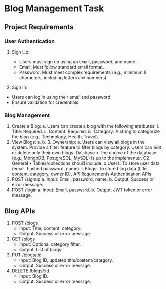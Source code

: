 # Blog Management Task

## Project Requirements
### User Authentication
1. Sign Up:
    - Users must sign up using an email, password, and name.
    - Email: Must follow standard email format.
    - Password: Must meet complex requirements (e.g., minimum 8 characters, including letters and numbers).
  
2. Sign In:
  - Users can log in using their email and password.
  - Ensure validation for credentials.
### Blog Management
1. Create a Blog:
a. Users can create a blog with the following attributes:
i. Title: Required.
ii. Content: Required.
iii. Category: A string to categorize the blog (e.g., Technology, Health, Travel).
2. View Blogs:
a. b. 3. Ownership:
a. Users can view all blogs in the system.
Provide a filter feature to filter blogs by category.
Users can edit or delete only their own blogs.
Database
• The choice of the database (e.g., MongoDB, PostgreSQL, MySQL) is up to the implementer.
C2 General
• Tables/collections should include:
o Users: To store user data (email, hashed password, name).
o Blogs: To store blog data (title, content, category, owner ID).
API Requirements
Authentication APIs
1. POST /signup
a. Input: Email, password, name.
b. Output: Success or error message.
2. POST /login
a. Input: Email, password.
b. Output: JWT token or error message.
## Blog APIs
1. POST /blogs
    - Input: Title, content, category.
    - Output: Success or error message.
2. GET /blogs
    - Input: Optional category filter.
    - Output: List of blogs.
3. PUT /blogs/:id
    - Input: Blog ID, updated title/content/category.
    - Output: Success or error message.
4. DELETE /blogs/:id
    - Input: Blog ID.
    - Output: Success or error message.

